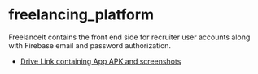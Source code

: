 # freelancing_platform

FreelanceIt contains the front end side for recruiter user accounts along with Firebase email and password authorization.

- [Drive Link containing App APK and screenshots](https://flutter.dev/docs/get-started/codelab)

